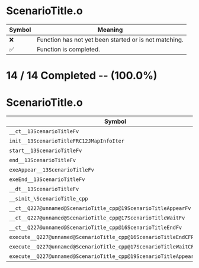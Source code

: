 # ScenarioTitle.o
| Symbol | Meaning 
| ------------- | ------------- 
| :x: | Function has not yet been started or is not matching. 
| :white_check_mark: | Function is completed. 


# 14 / 14 Completed -- (100.0%)
# ScenarioTitle.o
| Symbol | Decompiled? |
| ------------- | ------------- |
| `__ct__13ScenarioTitleFv` | :white_check_mark: |
| `init__13ScenarioTitleFRC12JMapInfoIter` | :white_check_mark: |
| `start__13ScenarioTitleFv` | :white_check_mark: |
| `end__13ScenarioTitleFv` | :white_check_mark: |
| `exeAppear__13ScenarioTitleFv` | :white_check_mark: |
| `exeEnd__13ScenarioTitleFv` | :white_check_mark: |
| `__dt__13ScenarioTitleFv` | :white_check_mark: |
| `__sinit_\ScenarioTitle_cpp` | :white_check_mark: |
| `__ct__Q227@unnamed@ScenarioTitle_cpp@19ScenarioTitleAppearFv` | :white_check_mark: |
| `__ct__Q227@unnamed@ScenarioTitle_cpp@17ScenarioTitleWaitFv` | :white_check_mark: |
| `__ct__Q227@unnamed@ScenarioTitle_cpp@16ScenarioTitleEndFv` | :white_check_mark: |
| `execute__Q227@unnamed@ScenarioTitle_cpp@16ScenarioTitleEndCFP5Spine` | :white_check_mark: |
| `execute__Q227@unnamed@ScenarioTitle_cpp@17ScenarioTitleWaitCFP5Spine` | :white_check_mark: |
| `execute__Q227@unnamed@ScenarioTitle_cpp@19ScenarioTitleAppearCFP5Spine` | :white_check_mark: |
